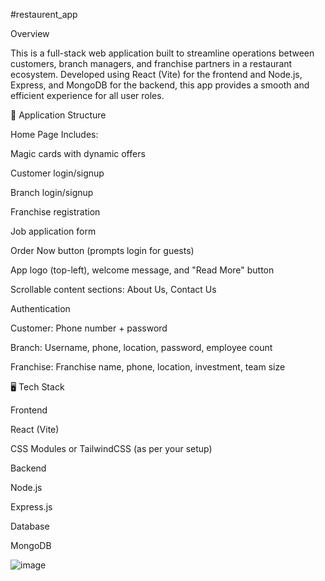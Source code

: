 #restaurent_app

Overview

This is a full-stack web application built to streamline operations between customers, branch managers, and franchise partners in a restaurant ecosystem. Developed using React (Vite) for the frontend and Node.js, Express, and MongoDB for the backend, this app provides a smooth and efficient experience for all user roles.

🧠 Application Structure

Home Page Includes:

Magic cards with dynamic offers

Customer login/signup

Branch login/signup

Franchise registration

Job application form

Order Now button (prompts login for guests)

App logo (top-left), welcome message, and "Read More" button


Scrollable content sections: About Us, Contact Us

Authentication

Customer: Phone number + password

Branch: Username, phone, location, password, employee count

Franchise: Franchise name, phone, location, investment, team size

🖥️ Tech Stack

Frontend

React (Vite)

CSS Modules or TailwindCSS (as per your setup)


Backend

Node.js

Express.js

Database

MongoDB

![image](https://github.com/user-attachments/assets/556fe3b5-2363-4595-a35e-1b49876e0a6d)
